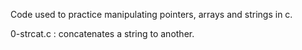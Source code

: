 Code used to practice manipulating pointers, arrays and strings in c.

0-strcat.c : concatenates a string to another.
